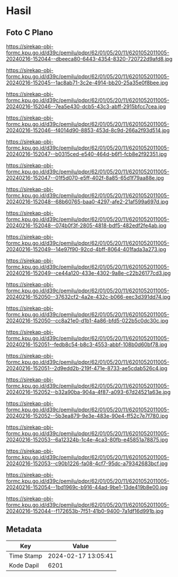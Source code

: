 # Hasil

## Foto C Plano

https://sirekap-obj-formc.kpu.go.id/d39c/pemilu/pdpr/62/01/05/20/11/6201052011005-20240216-152044--dbeeca80-6443-4354-8320-720722d9afd8.jpg

https://sirekap-obj-formc.kpu.go.id/d39c/pemilu/pdpr/62/01/05/20/11/6201052011005-20240216-152045--1ac8ab71-3c2e-4914-bb20-25a35e0f8bee.jpg

https://sirekap-obj-formc.kpu.go.id/d39c/pemilu/pdpr/62/01/05/20/11/6201052011005-20240216-152046--7ea5e430-dcb5-43c3-abff-2915bfcc7cea.jpg

https://sirekap-obj-formc.kpu.go.id/d39c/pemilu/pdpr/62/01/05/20/11/6201052011005-20240216-152046--f4014d90-8853-453d-8c9d-266a2f93d514.jpg

https://sirekap-obj-formc.kpu.go.id/d39c/pemilu/pdpr/62/01/05/20/11/6201052011005-20240216-152047--b0315ced-e540-464d-b6f1-fcb8e2f92351.jpg

https://sirekap-obj-formc.kpu.go.id/d39c/pemilu/pdpr/62/01/05/20/11/6201052011005-20240216-152047--01f5d070-e5ff-402f-8a85-65d1f79aa88e.jpg

https://sirekap-obj-formc.kpu.go.id/d39c/pemilu/pdpr/62/01/05/20/11/6201052011005-20240216-152048--68b60765-baa0-4297-afe2-21af599a697d.jpg

https://sirekap-obj-formc.kpu.go.id/d39c/pemilu/pdpr/62/01/05/20/11/6201052011005-20240216-152048--074b0f3f-2805-4818-bdf5-482edf2fe4ab.jpg

https://sirekap-obj-formc.kpu.go.id/d39c/pemilu/pdpr/62/01/05/20/11/6201052011005-20240216-152049--14e97f90-92cd-4bff-8064-401fada3a273.jpg

https://sirekap-obj-formc.kpu.go.id/d39c/pemilu/pdpr/62/01/05/20/11/6201052011005-20240216-152049--ce44a120-433e-4302-9a8e-c22b26177cd3.jpg

https://sirekap-obj-formc.kpu.go.id/d39c/pemilu/pdpr/62/01/05/20/11/6201052011005-20240216-152050--37632cf2-4a2e-432c-b066-eec3d391dd74.jpg

https://sirekap-obj-formc.kpu.go.id/d39c/pemilu/pdpr/62/01/05/20/11/6201052011005-20240216-152050--cc8a21e0-d1b1-4a86-bfd5-022b5c0dc30c.jpg

https://sirekap-obj-formc.kpu.go.id/d39c/pemilu/pdpr/62/01/05/20/11/6201052011005-20240216-152051--fedb8c54-b8c3-4553-abbf-108b0d60bf78.jpg

https://sirekap-obj-formc.kpu.go.id/d39c/pemilu/pdpr/62/01/05/20/11/6201052011005-20240216-152051--2d9edd2b-219f-471e-8733-ae5cdab526c4.jpg

https://sirekap-obj-formc.kpu.go.id/d39c/pemilu/pdpr/62/01/05/20/11/6201052011005-20240216-152052--b32a90ba-904a-4f87-a093-67d24521a63e.jpg

https://sirekap-obj-formc.kpu.go.id/d39c/pemilu/pdpr/62/01/05/20/11/6201052011005-20240216-152052--5b3ea879-9e3e-483e-90e4-ff52c7e7f780.jpg

https://sirekap-obj-formc.kpu.go.id/d39c/pemilu/pdpr/62/01/05/20/11/6201052011005-20240216-152053--6a12324b-1c4e-4ca3-80fb-e45851a78875.jpg

https://sirekap-obj-formc.kpu.go.id/d39c/pemilu/pdpr/62/01/05/20/11/6201052011005-20240216-152053--c90b1226-fa08-4cf7-95dc-a79342683bcf.jpg

https://sirekap-obj-formc.kpu.go.id/d39c/pemilu/pdpr/62/01/05/20/11/6201052011005-20240216-152054--1bd1969c-b916-44ad-9be1-13de419b8e00.jpg

https://sirekap-obj-formc.kpu.go.id/d39c/pemilu/pdpr/62/01/05/20/11/6201052011005-20240216-152044--f172653b-7f51-41b0-9400-7a1df16d991b.jpg


## Metadata

| Key        | Value               |
| ---------- | ------------------- |
| Time Stamp | 2024-02-17 13:05:41 |
| Kode Dapil | 6201                |



